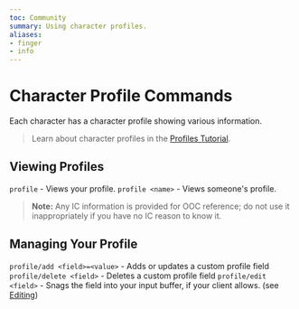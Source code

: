 ```yaml
---
toc: Community
summary: Using character profiles.
aliases:
- finger
- info
---
```

# Character Profile Commands

Each character has a character profile showing various information.

> Learn about character profiles in the [Profiles Tutorial](/help/profiles_tutorial).

## Viewing Profiles

`profile` - Views your profile.
`profile <name>` - Views someone's profile.

> **Note:** Any IC information is provided for OOC reference; do not use it inappropriately if you have no IC reason to know it.

## Managing Your Profile

`profile/add <field>=<value>` - Adds or updates a custom profile field
`profile/delete <field>` - Deletes a custom profile field
`profile/edit <field>` - Snags the field into your input buffer, if your client allows.  (see [Editing](/help/edit))